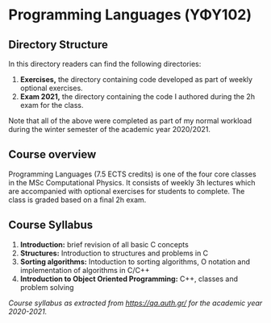 # Programming Languages (ΥΦΥ102)

## Directory Structure

In this directory readers can find the following directories:

1. **Exercises,** the directory containing code developed as part of weekly optional exercises.
2. **Exam 2021,** the directory containing the code I authored during the 2h exam for the class.

Note that all of the above were completed as part of my normal workload during the winter semester of the academic year 2020/2021.

## Course overview

Programming Languages (7.5 ECTS credits) is one of the four core classes in the MSc Computational Physics. It consists of weekly 3h lectures which are accompanied with optional exercises for students to complete. The class is graded based on a final 2h exam. 

## Course Syllabus 

1. **Introduction:** brief revision of all basic C concepts 
2. **Structures:** Introduction to structures and problems in C
3. **Sorting algorithms:** Intoduction to sorting algorithms, O notation and implementation of algorithms in C/C++
4. **Introduction to Object Oriented Programming:** C++, classes and problem solving

_Course syllabus as extracted from https://qa.auth.gr/ for the academic year 2020-2021._
